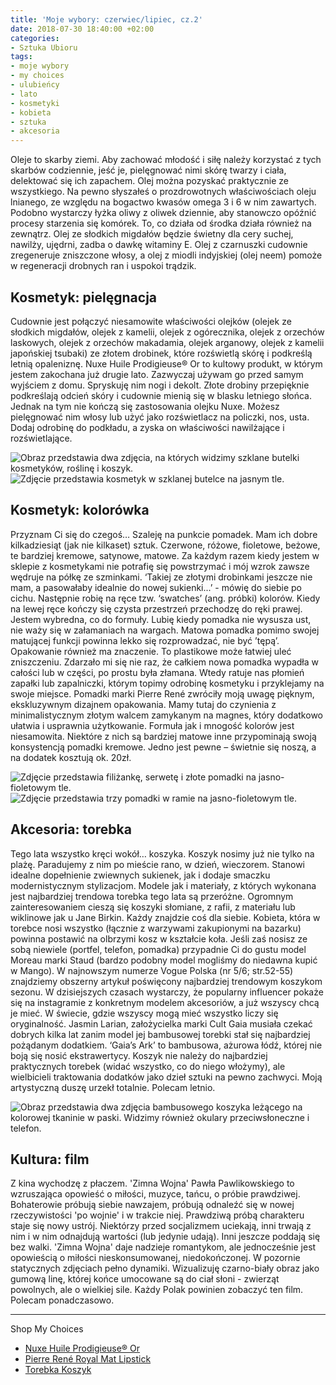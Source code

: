 ```yaml
---
title: 'Moje wybory: czerwiec/lipiec, cz.2'
date: 2018-07-30 18:40:00 +02:00
categories:
- Sztuka Ubioru
tags:
- moje wybory
- my choices
- ulubieńcy
- lato
- kosmetyki
- kobieta
- sztuka
- akcesoria
---
```


<olela-narrative>
Oleje to skarby ziemi. Aby zachować młodość i siłę należy korzystać z tych skarbów codziennie, jeść je, pielęgnować nimi skórę twarzy i ciała, delektować się ich zapachem. Olej można pozyskać praktycznie ze wszystkiego. Na pewno słyszałeś o prozdrowotnych właściwościach oleju lnianego, ze względu na bogactwo kwasów omega 3 i 6 w nim zawartych. Podobno wystarczy łyżka oliwy z oliwek dziennie, aby stanowczo opóźnić procesy starzenia się komórek. To, co działa od środka działa również na zewnątrz. Olej ze słodkich migdałów będzie świetny dla cery suchej, nawilży, ujędrni, zadba o dawkę witaminy E. Olej z czarnuszki cudownie zregeneruje zniszczone włosy, a olej z miodli indyjskiej (olej neem) pomoże w regeneracji drobnych ran i uspokoi trądzik.
</olela-narrative>

## Kosmetyk: pielęgnacja

Cudownie jest połączyć niesamowite właściwości olejków (olejek ze słodkich migdałów, olejek z kamelii, olejek z ogórecznika, olejek z orzechów laskowych, olejek z orzechów makadamia, olejek arganowy, olejek z kamelii japońskiej tsubaki) ze złotem drobinek, które rozświetlą skórę i podkreślą letnią opaleniznę. Nuxe Huile Prodigieuse® Or to kultowy produkt, w którym jestem zakochana już drugie lato. Zazwyczaj używam go przed samym wyjściem z domu. Spryskuję nim nogi i dekolt. Złote drobiny przepięknie podkreślają odcień skóry i cudownie mienią się w blasku letniego słońca. Jednak na tym nie kończą się zastosowania olejku Nuxe. Możesz pielęgnować nim włosy lub użyć jako rozświetlacz na policzki, nos, usta. Dodaj odrobinę do podkładu, a zyska on właściwości nawilżające i rozświetlające. 

![Obraz przedstawia dwa zdjęcia, na których widzimy szklane butelki kosmetyków, roślinę i koszyk.](https://assets2.ello.co/uploads/asset/attachment/8016440/ello-optimized-3ba1f2b0.jpg)
![Zdjęcie przedstawia kosmetyk w szklanej butelce na jasnym tle.](https://assets2.ello.co/uploads/asset/attachment/8016442/ello-optimized-d3cf376d.jpg)

## Kosmetyk: kolorówka

Przyznam Ci się do czegoś… Szaleję na punkcie pomadek. Mam ich dobre kilkadziesiąt (jak nie kilkaset) sztuk. Czerwone, różowe, fioletowe, beżowe, te bardziej kremowe, satynowe, matowe. Za każdym razem kiedy jestem w sklepie z kosmetykami nie potrafię się powstrzymać i mój wzrok zawsze wędruje na półkę ze szminkami. ‘Takiej ze złotymi drobinkami jeszcze nie mam, a pasowałaby idealnie do nowej sukienki...’ - mówię do siebie po cichu. Następnie robię na ręce tzw. ‘swatches’ (ang. próbki) kolorów. Kiedy na lewej ręce kończy się czysta przestrzeń przechodzę do ręki prawej. Jestem wybredna, co do formuły. Lubię kiedy pomadka nie wysusza ust, nie waży się w załamaniach na wargach. Matowa pomadka pomimo swojej matującej funkcji powinna lekko się rozprowadzać, nie być ’tępą’. Opakowanie również ma znaczenie. To plastikowe może łatwiej uleć zniszczeniu. Zdarzało mi się nie raz, że całkiem nowa pomadka wypadła w całości lub w części, po prostu była złamana. Wtedy ratuje nas płomień zapałki lub zapalniczki, którym topimy odrobinę kosmetyku i przyklejamy na swoje miejsce. 
Pomadki marki Pierre René zwróciły moją uwagę pięknym, ekskluzywnym dizajnem opakowania. Mamy tutaj do czynienia z minimalistycznym złotym walcem zamykanym na magnes, który dodatkowo ułatwia i usprawnia użytkowanie. Formuła jak i mnogość kolorów jest niesamowita. Niektóre z nich są bardziej matowe inne przypominają swoją konsystencją pomadki kremowe. Jedno jest pewne – świetnie się noszą, a na dodatek kosztują ok. 20zł.

![Zdjęcie przedstawia filiżankę, serwetę i złote pomadki na jasno-fioletowym tle.](https://assets1.ello.co/uploads/asset/attachment/8016458/ello-optimized-b5b140f5.jpg)
![Zdjęcie przedstawia trzy pomadki w ramie na jasno-fioletowym tle.](https://assets2.ello.co/uploads/asset/attachment/8016450/ello-optimized-902779a0.jpg)

## Akcesoria: torebka

Tego lata wszystko kręci wokół… koszyka. Koszyk nosimy już nie tylko na plażę. Paradujemy z nim po mieście rano, w dzień, wieczorem. Stanowi idealne dopełnienie zwiewnych sukienek, jak i dodaje smaczku modernistycznym stylizacjom. Modele jak i materiały, z których wykonana jest najbardziej trendowa torebka tego lata są przeróżne. Ogromnym zainteresowaniem cieszą się koszyki słomiane, z rafii, z materiału lub wiklinowe jak u Jane Birkin. Każdy znajdzie coś dla siebie. Kobieta, która w torebce nosi wszystko (łącznie z warzywami zakupionymi na bazarku) powinna postawić na olbrzymi kosz w kształcie koła. Jeśli zaś nosisz ze sobą niewiele (portfel, telefon, pomadka) przypadnie Ci do gustu model Moreau marki Staud (bardzo podobny model mogliśmy do niedawna kupić w Mango). W najnowszym numerze Vogue Polska (nr 5/6; str.52-55) znajdziemy obszerny artykuł poświęcony najbardziej trendowym koszykom sezonu. W dzisiejszych czasach wystarczy, że popularny influencer pokaże się na instagramie z konkretnym modelem akcesoriów, a już wszyscy chcą je mieć. W świecie, gdzie wszyscy mogą mieć wszystko liczy się oryginalność. Jasmin Larian, założycielka marki Cult Gaia musiała czekać dobrych kilka lat zanim model jej bambusowej torebki stał się najbardziej pożądanym dodatkiem. ‘Gaia’s Ark’ to bambusowa, ażurowa łódź, której nie boją się nosić ekstrawertycy. Koszyk nie należy do najbardziej praktycznych torebek (widać wszystko, co do niego włożymy), ale wielbicieli traktowania dodatków jako dzieł sztuki na pewno zachwyci. Moją artystyczną duszę urzekł totalnie. Polecam letnio.

![Obraz przedstawia dwa zdjęcia bambusowego koszyka leżącego na kolorowej tkaninie w paski. Widzimy również okulary przeciwsłoneczne i telefon.](https://assets2.ello.co/uploads/asset/attachment/8016463/ello-optimized-0c308cf2.jpg)

## Kultura: film

Z kina wychodzę z płaczem. 'Zimna Wojna' Pawła Pawlikowskiego to wzruszająca opowieść o miłości, muzyce, tańcu, o próbie prawdziwej. Bohaterowie próbują siebie nawzajem, próbują odnaleźć się w nowej rzeczywistości 'po wojnie' i w trakcie niej. Prawdziwą próbą charakteru staje się nowy ustrój. Niektórzy przed socjalizmem uciekają, inni trwają z nim i w nim odnajdują wartości (lub jedynie udają). Inni jeszcze poddają się bez walki. 'Zimna Wojna' daje nadzieje romantykom, ale jednocześnie jest opowieścią o miłości nieskonsumowanej, niedokończonej. W pozornie statycznych zdjęciach pełno dynamiki. Wizualizuję czarno-biały obraz jako gumową linę, której końce umocowane są do ciał słoni - zwierząt powolnych, ale o wielkiej sile. Każdy Polak powinien zobaczyć ten film. Polecam ponadczasowo.

---------------
Shop My Choices

* [Nuxe Huile Prodigieuse® Or](https://www.iperfumy.pl/nuxe/huile-prodigieuse-or-multifunkcyjny-suchy-olejek-z-brokatem-do-twarzy-ciala-i-wlosow/)
* [Pierre René Royal Mat Lipstick](https://www.ladymakeup.pl/sklep/Pierre-Rene-ROYAL-MAT-LIPSTICK-Matowo-satynowa-pomadka-do-ust.html)
* [Torebka Koszyk](https://cultgaia.com/collections/ark)